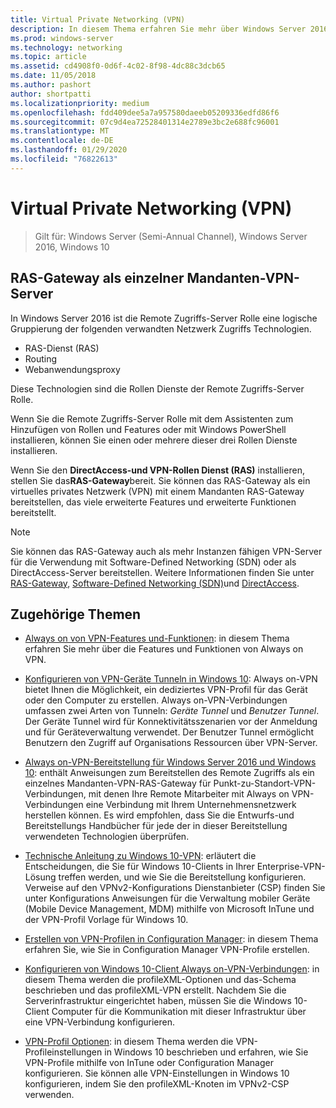```yaml
---
title: Virtual Private Networking (VPN)
description: In diesem Thema erfahren Sie mehr über Windows Server 2016-und Windows 10-VPN-Features und-Funktionen.
ms.prod: windows-server
ms.technology: networking
ms.topic: article
ms.assetid: cd4908f0-0d6f-4c02-8f98-4dc88c3dcb65
ms.date: 11/05/2018
ms.author: pashort
author: shortpatti
ms.localizationpriority: medium
ms.openlocfilehash: fdd409dee5a7a957580daeeb05209336edfd86f6
ms.sourcegitcommit: 07c9d4ea72528401314e2789e3bc2e688fc96001
ms.translationtype: MT
ms.contentlocale: de-DE
ms.lasthandoff: 01/29/2020
ms.locfileid: "76822613"
---
```

# <a name="virtual-private-networking-vpn"></a>Virtual Private Networking (VPN)

>Gilt für: Windows Server (Semi-Annual Channel), Windows Server 2016, Windows 10

## <a name="ras-gateway-as-a-single-tenant-vpn-server"></a>RAS-Gateway als einzelner Mandanten-VPN-Server

In Windows Server 2016 ist die Remote Zugriffs-Server Rolle eine logische Gruppierung der folgenden verwandten Netzwerk Zugriffs Technologien.

- RAS-Dienst (RAS)
- Routing
- Webanwendungsproxy

Diese Technologien sind die Rollen Dienste der Remote Zugriffs-Server Rolle.

Wenn Sie die Remote Zugriffs-Server Rolle mit dem Assistenten zum Hinzufügen von Rollen und Features oder mit Windows PowerShell installieren, können Sie einen oder mehrere dieser drei Rollen Dienste installieren.

Wenn Sie den **DirectAccess-und VPN-Rollen Dienst (RAS)** installieren, stellen Sie das**RAS-Gateway**bereit. Sie können das RAS-Gateway als ein virtuelles privates Netzwerk (VPN) mit einem Mandanten RAS-Gateway bereitstellen, das viele erweiterte Features und erweiterte Funktionen bereitstellt.

>[!NOTE]
>Sie können das RAS-Gateway auch als mehr Instanzen fähigen VPN-Server für die Verwendung mit Software-Defined Networking (SDN) oder als DirectAccess-Server bereitstellen. Weitere Informationen finden Sie unter [RAS-Gateway](https://docs.microsoft.com/windows-server/remote/remote-access/ras-gateway/ras-gateway), [Software-Defined Networking (SDN)](https://docs.microsoft.com/windows-server/networking/sdn/software-defined-networking)und [DirectAccess](https://docs.microsoft.com/windows-server/remote/remote-access/directaccess/directaccess).

## <a name="related-topics"></a>Zugehörige Themen
- [Always on von VPN-Features und-Funktionen](vpn-map-da.md): in diesem Thema erfahren Sie mehr über die Features und Funktionen von Always on VPN. 

- [Konfigurieren von VPN-Geräte Tunneln in Windows 10](vpn-device-tunnel-config.md): Always on-VPN bietet Ihnen die Möglichkeit, ein dediziertes VPN-Profil für das Gerät oder den Computer zu erstellen. Always on-VPN-Verbindungen umfassen zwei Arten von Tunneln: _Geräte Tunnel_ und _Benutzer Tunnel_. Der Geräte Tunnel wird für Konnektivitätsszenarien vor der Anmeldung und für Geräteverwaltung verwendet. Der Benutzer Tunnel ermöglicht Benutzern den Zugriff auf Organisations Ressourcen über VPN-Server.

- [Always on-VPN-Bereitstellung für Windows Server 2016 und Windows 10](always-on-vpn/deploy/always-on-vpn-deploy.md): enthält Anweisungen zum Bereitstellen des Remote Zugriffs als ein einzelnes Mandanten-VPN-RAS-Gateway für Punkt-zu-Standort-VPN-Verbindungen, mit denen Ihre Remote Mitarbeiter mit Always on VPN-Verbindungen eine Verbindung mit Ihrem Unternehmensnetzwerk herstellen können. Es wird empfohlen, dass Sie die Entwurfs-und Bereitstellungs Handbücher für jede der in dieser Bereitstellung verwendeten Technologien überprüfen.

- [Technische Anleitung zu Windows 10-VPN](https://docs.microsoft.com/windows/access-protection/vpn/vpn-guide): erläutert die Entscheidungen, die Sie für Windows 10-Clients in Ihrer Enterprise-VPN-Lösung treffen werden, und wie Sie die Bereitstellung konfigurieren. Verweise auf den VPNv2-Konfigurations Dienstanbieter (CSP) finden Sie unter Konfigurations Anweisungen für die Verwaltung mobiler Geräte (Mobile Device Management, MDM) mithilfe von Microsoft InTune und der VPN-Profil Vorlage für Windows 10.

- [Erstellen von VPN-Profilen in Configuration Manager](https://docs.microsoft.com/configmgr/protect/deploy-use/create-vpn-profiles): in diesem Thema erfahren Sie, wie Sie in Configuration Manager VPN-Profile erstellen.

- [Konfigurieren von Windows 10-Client Always on-VPN-Verbindungen](https://docs.microsoft.com/windows-server/remote/remote-access/vpn/always-on-vpn/deploy/vpn-deploy-client-vpn-connections): in diesem Thema werden die profileXML-Optionen und das-Schema beschrieben und das profileXML-VPN erstellt. Nachdem Sie die Serverinfrastruktur eingerichtet haben, müssen Sie die Windows 10-Client Computer für die Kommunikation mit dieser Infrastruktur über eine VPN-Verbindung konfigurieren.

- [VPN-Profil Optionen](https://docs.microsoft.com/windows/access-protection/vpn/vpn-profile-options): in diesem Thema werden die VPN-Profileinstellungen in Windows 10 beschrieben und erfahren, wie Sie VPN-Profile mithilfe von InTune oder Configuration Manager konfigurieren. Sie können alle VPN-Einstellungen in Windows 10 konfigurieren, indem Sie den profileXML-Knoten im VPNv2-CSP verwenden.
